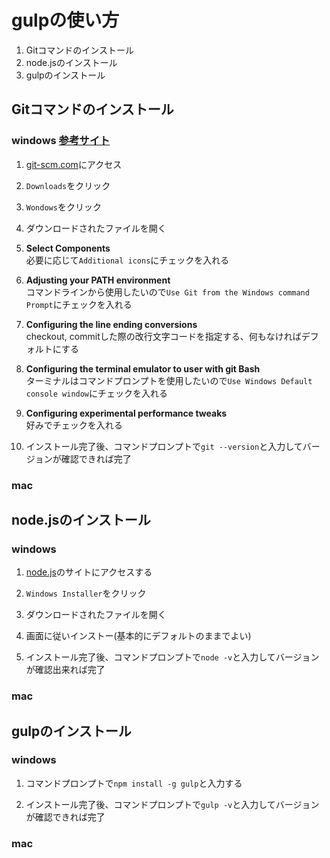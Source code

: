 # gulpの使い方

1. Gitコマンドのインストール
1. node.jsのインストール
1. gulpのインストール

## Gitコマンドのインストール
### windows [参考サイト](http://d.hatena.ne.jp/xyk/20130920/1379659991)

1. [git-scm.com](https://git-scm.com/)にアクセス

1. `Downloads`をクリック

1. `Wondows`をクリック

1. ダウンロードされたファイルを開く

1. **Select Components**  
必要に応じて`Additional icons`にチェックを入れる

1. **Adjusting your PATH environment**   
コマンドラインから使用したいので`Use Git from the Windows command Prompt`にチェックを入れる

1. **Configuring the line ending conversions**  
checkout, commitした際の改行文字コードを指定する、何もなければデフォルトにする

1. **Configuring the terminal emulator to user with git Bash**   
ターミナルはコマンドプロンプトを使用したいので`Use Windows Default console window`にチェックを入れる

1. **Configuring experimental performance tweaks**   
好みでチェックを入れる

1. インストール完了後、コマンドプロンプトで`git --version`と入力してバージョンが確認できれば完了

### mac

## node.jsのインストール

### windows 

1. [node.js](https://nodejs.org/en/download/)のサイトにアクセスする

1. `Windows Installer`をクリック

1. ダウンロードされたファイルを開く

1. 画面に従いインストー(基本的にデフォルトのままでよい)

1. インストール完了後、コマンドプロンプトで`node -v`と入力してバージョンが確認出来れば完了

### mac

## gulpのインストール

### windows

1. コマンドプロンプトで`npm install -g gulp`と入力する

1. インストール完了後、コマンドプロンプトで`gulp -v`と入力してバージョンが確認できれば完了

### mac